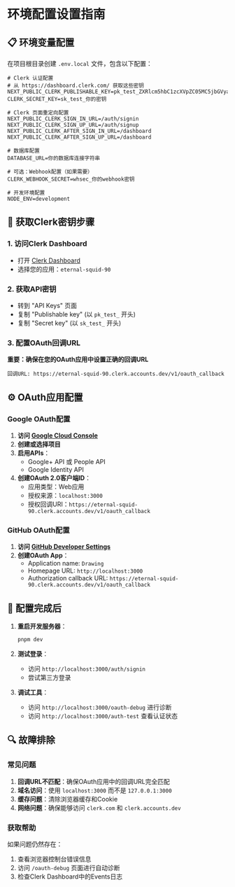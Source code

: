 # 环境配置设置指南

## 📋 环境变量配置

在项目根目录创建 `.env.local` 文件，包含以下配置：

```env
# Clerk 认证配置
# 从 https://dashboard.clerk.com/ 获取这些密钥
NEXT_PUBLIC_CLERK_PUBLISHABLE_KEY=pk_test_ZXRlcm5hbC1zcXVpZC05MC5jbGVyay5hY2NvdW50cy5kZXYk
CLERK_SECRET_KEY=sk_test_你的密钥

# Clerk 页面重定向配置
NEXT_PUBLIC_CLERK_SIGN_IN_URL=/auth/signin
NEXT_PUBLIC_CLERK_SIGN_UP_URL=/auth/signup
NEXT_PUBLIC_CLERK_AFTER_SIGN_IN_URL=/dashboard
NEXT_PUBLIC_CLERK_AFTER_SIGN_UP_URL=/dashboard

# 数据库配置
DATABASE_URL=你的数据库连接字符串

# 可选：Webhook配置（如果需要）
CLERK_WEBHOOK_SECRET=whsec_你的webhook密钥

# 开发环境配置
NODE_ENV=development
```

## 🔧 获取Clerk密钥步骤

### 1. 访问Clerk Dashboard
- 打开 [Clerk Dashboard](https://dashboard.clerk.com/)
- 选择您的应用：`eternal-squid-90`

### 2. 获取API密钥
- 转到 "API Keys" 页面
- 复制 "Publishable key" (以 `pk_test_` 开头)
- 复制 "Secret key" (以 `sk_test_` 开头)

### 3. 配置OAuth回调URL
**重要：确保在您的OAuth应用中设置正确的回调URL**

```
回调URL: https://eternal-squid-90.clerk.accounts.dev/v1/oauth_callback
```

## ⚙️ OAuth应用配置

### Google OAuth配置
1. **访问 [Google Cloud Console](https://console.cloud.google.com/)**
2. **创建或选择项目**
3. **启用APIs**：
   - Google+ API 或 People API
   - Google Identity API
4. **创建OAuth 2.0客户端ID**：
   - 应用类型：Web应用
   - 授权来源：`localhost:3000`
   - 授权回调URI：`https://eternal-squid-90.clerk.accounts.dev/v1/oauth_callback`

### GitHub OAuth配置
1. **访问 [GitHub Developer Settings](https://github.com/settings/developers)**
2. **创建OAuth App**：
   - Application name: `Drawing`
   - Homepage URL: `http://localhost:3000`
   - Authorization callback URL: `https://eternal-squid-90.clerk.accounts.dev/v1/oauth_callback`

## 🚀 配置完成后

1. **重启开发服务器**：
   ```bash
   pnpm dev
   ```

2. **测试登录**：
   - 访问 `http://localhost:3000/auth/signin`
   - 尝试第三方登录

3. **调试工具**：
   - 访问 `http://localhost:3000/oauth-debug` 进行诊断
   - 访问 `http://localhost:3000/auth-test` 查看认证状态

## 🔍 故障排除

### 常见问题
1. **回调URL不匹配**：确保OAuth应用中的回调URL完全匹配
2. **域名访问**：使用 `localhost:3000` 而不是 `127.0.0.1:3000`
3. **缓存问题**：清除浏览器缓存和Cookie
4. **网络问题**：确保能够访问 `clerk.com` 和 `clerk.accounts.dev`

### 获取帮助
如果问题仍然存在：
1. 查看浏览器控制台错误信息
2. 访问 `/oauth-debug` 页面进行自动诊断
3. 检查Clerk Dashboard中的Events日志 